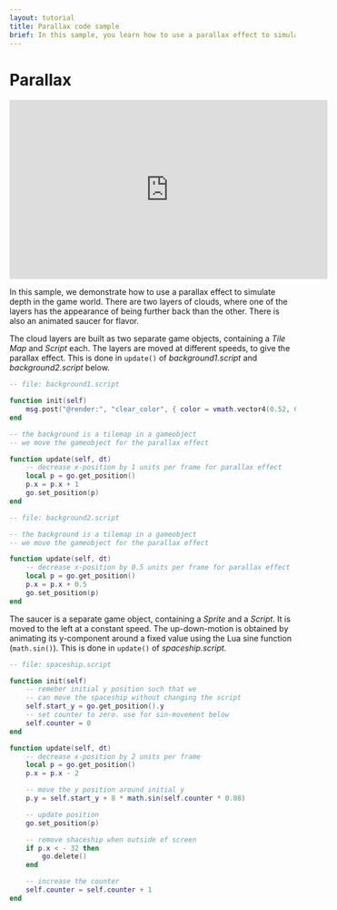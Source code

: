 ```yaml
---
layout: tutorial
title: Parallax code sample
brief: In this sample, you learn how to use a parallax effect to simulate depth in the game world.
---
```

# Parallax

<iframe width="560" height="315" src="https://www.youtube.com/embed/rv7GrtmUrPU" frameborder="0" allowfullscreen></iframe>

In this sample, we demonstrate how to use a parallax effect to simulate depth in the game world.
There are two layers of clouds, where one of the layers has the appearance of being further back than the other. There is also an animated saucer for flavor.

The cloud layers are built as two separate game objects, containing a *Tile Map* and *Script* each.
The layers are moved at different speeds, to give the parallax effect. This is done in `update()` of *background1.script* and *background2.script* below.

```lua
-- file: background1.script

function init(self)
    msg.post("@render:", "clear_color", { color = vmath.vector4(0.52, 0.80, 1, 0) } )
end

-- the background is a tilemap in a gameobject
-- we move the gameobject for the parallax effect

function update(self, dt)
    -- decrease x-position by 1 units per frame for parallax effect
    local p = go.get_position()
    p.x = p.x + 1
    go.set_position(p)
end
```

```lua
-- file: background2.script

-- the background is a tilemap in a gameobject
-- we move the gameobject for the parallax effect

function update(self, dt)
    -- decrease x-position by 0.5 units per frame for parallax effect
    local p = go.get_position()
    p.x = p.x + 0.5
    go.set_position(p)
end
```

The saucer is a separate game object, containing a *Sprite* and a *Script*.
It is moved to the left at a constant speed. The up-down-motion is obtained by animating its y-component around a fixed value using the Lua sine function (`math.sin()`). This is done in `update()` of *spaceship.script*.


```lua
-- file: spaceship.script

function init(self)
    -- remeber initial y position such that we
    -- can move the spaceship without changing the script
    self.start_y = go.get_position().y
    -- set counter to zero. use for sin-movement below
    self.counter = 0
end

function update(self, dt)
    -- decrease x-position by 2 units per frame
    local p = go.get_position()
    p.x = p.x - 2

    -- move the y position around initial y
    p.y = self.start_y + 8 * math.sin(self.counter * 0.08)

    -- update position
    go.set_position(p)

    -- remove shaceship when outside of screen
    if p.x < - 32 then
        go.delete()
    end

    -- increase the counter
    self.counter = self.counter + 1
end
```
